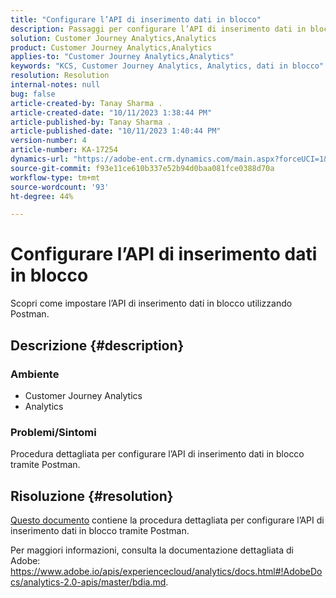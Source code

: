 ```yaml
---
title: "Configurare l’API di inserimento dati in blocco"
description: Passaggi per configurare l’API di inserimento dati in blocco utilizzando Postman.
solution: Customer Journey Analytics,Analytics
product: Customer Journey Analytics,Analytics
applies-to: "Customer Journey Analytics,Analytics"
keywords: "KCS, Customer Journey Analytics, Analytics, dati in blocco"
resolution: Resolution
internal-notes: null
bug: false
article-created-by: Tanay Sharma .
article-created-date: "10/11/2023 1:38:44 PM"
article-published-by: Tanay Sharma .
article-published-date: "10/11/2023 1:40:44 PM"
version-number: 4
article-number: KA-17254
dynamics-url: "https://adobe-ent.crm.dynamics.com/main.aspx?forceUCI=1&pagetype=entityrecord&etn=knowledgearticle&id=db23d17d-3b68-ee11-9ae7-6045bd0063aa"
source-git-commit: f93e11ce610b337e52b94d0baa081fce0388d70a
workflow-type: tm+mt
source-wordcount: '93'
ht-degree: 44%

---
```


# Configurare l’API di inserimento dati in blocco


Scopri come impostare l’API di inserimento dati in blocco utilizzando Postman.

## Descrizione {#description}


### <b>Ambiente</b>

- Customer Journey Analytics
- Analytics




### <b>Problemi/Sintomi</b>

Procedura dettagliata per configurare l’API di inserimento dati in blocco tramite Postman.


## Risoluzione {#resolution}


[Questo documento](https://spark.adobe.com/page/0jhQHMs74AtYz/) contiene la procedura dettagliata per configurare l’API di inserimento dati in blocco tramite Postman.

Per maggiori informazioni, consulta la documentazione dettagliata di Adobe: https://www.adobe.io/apis/experiencecloud/analytics/docs.html#!AdobeDocs/analytics-2.0-apis/master/bdia.md.
